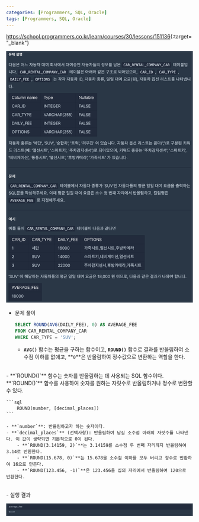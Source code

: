 ```yaml
---
categories: [Programmers, SQL, Oracle]
tags: [Programmers, SQL, Oracle] 
---
```


<https://school.programmers.co.kr/learn/courses/30/lessons/151136>{:target="_blank"}

![문제](/assets/img/programmers/sql/oracle/lv.1/%ED%8F%89%EA%B7%A0_%EC%9D%BC%EC%9D%BC_%EB%8C%80%EC%97%AC_%EC%9A%94%EA%B8%88_%EA%B5%AC%ED%95%98%EA%B8%B0(1).png)

- 문제 풀이
    
    ```sql
    SELECT ROUND(AVG(DAILY_FEE), 0) AS AVERAGE_FEE
    FROM CAR_RENTAL_COMPANY_CAR
    WHERE CAR_TYPE = 'SUV';
    ```
    
    - **`AVG()`** 함수는 평균을 구하는 함수이고, **`ROUND()`** 함수로 결과를 반올림하여 소수점 이하를 없애고, **`0`**은 반올림하여 정수값으로 변환하는 역할을 한다.

<br>
- **`ROUND()`** 함수는 숫자를 반올림하는 데 사용되는 SQL 함수이다. **`ROUND()`** 함수를 사용하여 숫자를 원하는 자릿수로 반올림하거나 정수로 변환할 수 있다.
    
    ```sql
    	ROUND(number, [decimal_places])
    ```
    
    - **`number`**: 반올림하고자 하는 숫자이다.
    - **`decimal_places`** (선택사항): 반올림하여 남길 소수점 아래의 자릿수를 나타낸다. 이 값이 생략되면 기본적으로 0이 된다.
        - **`ROUND(3.14159, 2)`**는 3.14159를 소수점 두 번째 자리까지 반올림하여 3.14로 반환한다.
        - **`ROUND(15.678, 0)`**는 15.678을 소수점 이하를 모두 버리고 정수로 반환하여 16으로 만든다.
        - **`ROUND(123.456, -1)`**은 123.456을 십의 자리에서 반올림하여 120으로 반환한다.

<br>
- 실행 결과

![실행 결과](/assets/img/programmers/sql/oracle/lv.1/%ED%8F%89%EA%B7%A0_%EC%9D%BC%EC%9D%BC_%EB%8C%80%EC%97%AC_%EC%9A%94%EA%B8%88_%EA%B5%AC%ED%95%98%EA%B8%B0(2).png)